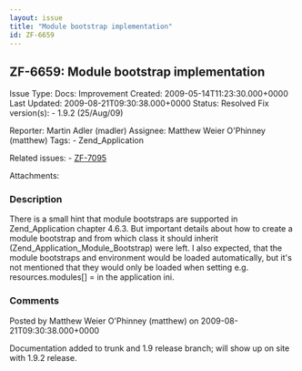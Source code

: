 ```yaml
---
layout: issue
title: "Module bootstrap implementation"
id: ZF-6659
---
```


ZF-6659: Module bootstrap implementation
----------------------------------------

 Issue Type: Docs: Improvement Created: 2009-05-14T11:23:30.000+0000 Last Updated: 2009-08-21T09:30:38.000+0000 Status: Resolved Fix version(s): - 1.9.2 (25/Aug/09)
 
 Reporter:  Martin Adler (madler)  Assignee:  Matthew Weier O'Phinney (matthew)  Tags: - Zend\_Application
 
 Related issues: - [ZF-7095](/issues/browse/ZF-7095)
 
 Attachments: 
### Description

There is a small hint that module bootstraps are supported in Zend\_Application chapter 4.6.3. But important details about how to create a module bootstrap and from which class it should inherit (Zend\_Application\_Module\_Bootstrap) were left. I also expected, that the module bootstraps and environment would be loaded automatically, but it's not mentioned that they would only be loaded when setting e.g. resources.modules[] = in the application ini.

 

 

### Comments

Posted by Matthew Weier O'Phinney (matthew) on 2009-08-21T09:30:38.000+0000

Documentation added to trunk and 1.9 release branch; will show up on site with 1.9.2 release.

 

 